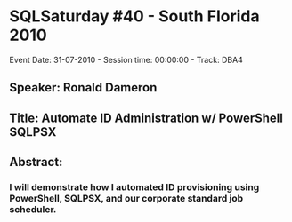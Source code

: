 # SQLSaturday #40 - South Florida 2010
Event Date: 31-07-2010 - Session time: 00:00:00 - Track: DBA4
## Speaker: Ronald Dameron
## Title: Automate ID Administration w/ PowerShell  SQLPSX
## Abstract:
### I will demonstrate how I automated ID provisioning using PowerShell, SQLPSX, and our corporate standard job scheduler.

